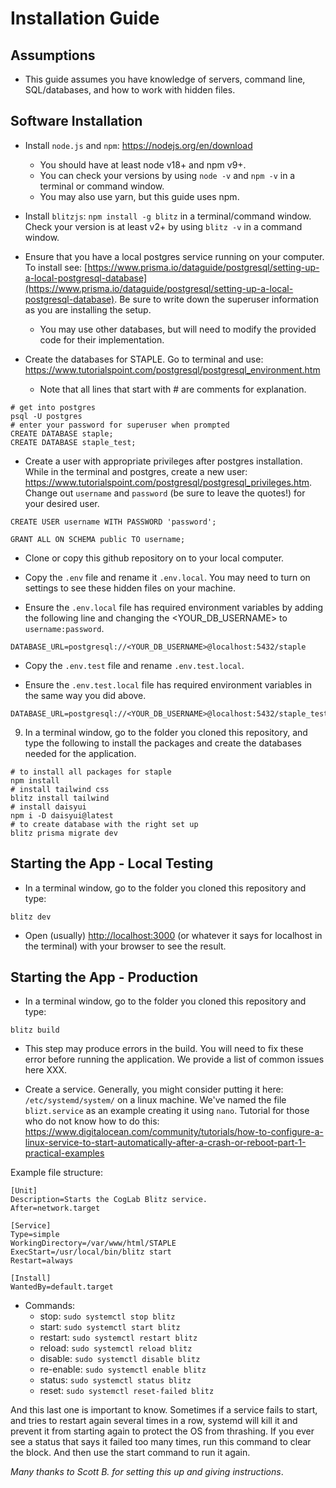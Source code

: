# Installation Guide

## Assumptions

- This guide assumes you have knowledge of servers, command line, SQL/databases, and how to work with hidden files.

## Software Installation

- Install `node.js` and `npm`: https://nodejs.org/en/download
  - You should have at least node v18+ and npm v9+.
  - You can check your versions by using `node -v` and `npm -v` in a terminal or command window.
  - You may also use yarn, but this guide uses npm.
- Install `blitzjs`: `npm install -g blitz` in a terminal/command window. Check your version is at least v2+ by using `blitz -v` in a command window.

- Ensure that you have a local postgres service running on your computer. To install see: [https://www.prisma.io/dataguide/postgresql/setting-up-a-local-postgresql-database](https://www.prisma.io/dataguide/postgresql/setting-up-a-local-postgresql-database). Be sure to write down the superuser information as you are installing the setup.

  - You may use other databases, but will need to modify the provided code for their implementation.

- Create the databases for STAPLE. Go to terminal and use: https://www.tutorialspoint.com/postgresql/postgresql_environment.htm
  - Note that all lines that start with # are comments for explanation.

```
# get into postgres
psql -U postgres
# enter your password for superuser when prompted
CREATE DATABASE staple;
CREATE DATABASE staple_test;
```

- Create a user with appropriate privileges after postgres installation. While in the terminal and postgres, create a new user: https://www.tutorialspoint.com/postgresql/postgresql_privileges.htm. Change out `username` and `password` (be sure to leave the quotes!) for your desired user.

```
CREATE USER username WITH PASSWORD 'password';

GRANT ALL ON SCHEMA public TO username;
```

- Clone or copy this github repository on to your local computer.

- Copy the `.env` file and rename it `.env.local`. You may need to turn on settings to see these hidden files on your machine.

- Ensure the `.env.local` file has required environment variables by adding the following line and changing the <YOUR_DB_USERNAME> to `username:password`.

```
DATABASE_URL=postgresql://<YOUR_DB_USERNAME>@localhost:5432/staple
```

- Copy the `.env.test` file and rename `.env.test.local`.

- Ensure the `.env.test.local` file has required environment variables in the same way you did above.

```
DATABASE_URL=postgresql://<YOUR_DB_USERNAME>@localhost:5432/staple_test
```

9. In a terminal window, go to the folder you cloned this repository, and type the following to install the packages and create the databases needed for the application.

```
# to install all packages for staple
npm install
# install tailwind css
blitz install tailwind
# install daisyui
npm i -D daisyui@latest
# to create database with the right set up
blitz prisma migrate dev
```

## Starting the App - Local Testing

- In a terminal window, go to the folder you cloned this repository and type:

```
blitz dev
```

- Open (usually) [http://localhost:3000](http://localhost:3000) (or whatever it says for localhost in the terminal) with your browser to see the result.

## Starting the App - Production

- In a terminal window, go to the folder you cloned this repository and type:

```
blitz build
```

- This step may produce errors in the build. You will need to fix these error before running the application. We provide a list of common issues here XXX.

- Create a service. Generally, you might consider putting it here: `/etc/systemd/system/` on a linux machine. We've named the file `blizt.service` as an example creating it using `nano`. Tutorial for those who do not know how to do this: https://www.digitalocean.com/community/tutorials/how-to-configure-a-linux-service-to-start-automatically-after-a-crash-or-reboot-part-1-practical-examples

Example file structure:

```
[Unit]
Description=Starts the CogLab Blitz service.
After=network.target

[Service]
Type=simple
WorkingDirectory=/var/www/html/STAPLE
ExecStart=/usr/local/bin/blitz start
Restart=always

[Install]
WantedBy=default.target
```

- Commands:
  - stop: `sudo systemctl stop blitz`
  - start: `sudo systemctl start blitz`
  - restart: `sudo systemctl restart blitz`
  - reload: `sudo systemctl reload blitz`
  - disable: `sudo systemctl disable blitz`
  - re-enable: `sudo systemctl enable blitz`
  - status: `sudo systemctl status blitz`
  - reset: `sudo systemctl reset-failed blitz`

And this last one is important to know. Sometimes if a service fails to start, and tries to restart again several times in a row, systemd will kill it and prevent it from starting again to protect the OS from thrashing. If you ever see a status that says it failed too many times, run this command to clear the block. And then use the start command to run it again.

_Many thanks to Scott B. for setting this up and giving instructions_.

